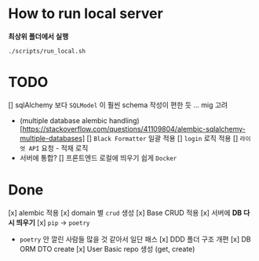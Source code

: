 # How to run local server
**최상위 폴더에서 실행**
```
./scripts/run_local.sh
```

# TODO
[] sqlAlchemy 보다 `SQLModel` 이 훨씬 schema 작성이 편한 듯 ... mig 고려
   - (multiple database alembic handling)[https://stackoverflow.com/questions/41109804/alembic-sqlalchemy-multiple-databases]
[] `Black Formatter` 일괄 적용
[] `login` 로직 적용
[] `라이엇 API` 요청 - 적재 로직
   - 서버에 통합?
[] 프론트엔드 로컬에 띄우기 쉽게 `Docker`
  
# Done
[x] alembic 적용
[x] domain 별 `crud` 생성
   [x] Base CRUD 적용 
[x] 서버에 **DB 다시 띄우기**
[x] `pip` -> `poetry`
   - `poetry` 안 깔린 사람들 많을 것 같아서 일단 패스
[x] DDD 폴더 구조 개편
[x] DB ORM DTO create
[x] User Basic repo 생성 (get, create)